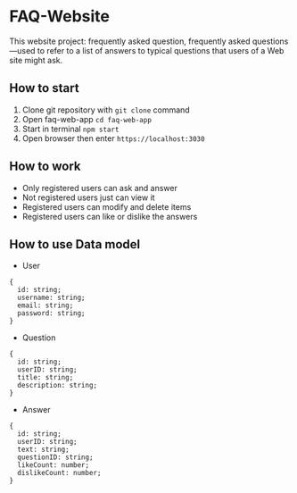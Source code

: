 # FAQ-Website
This website project: frequently asked question, frequently asked questions —used to refer to a list of answers to typical questions that users of a Web site might ask.

## How to start
1. Clone git repository with `git clone` command
2. Open faq-web-app  `cd faq-web-app`
3. Start in terminal `npm start`
4. Open browser then enter `https://localhost:3030`

## How to work
- Only registered users can ask and answer
- Not registered users just can view it
- Registered users can modify and delete items
- Registered users can like or dislike the answers

## How to use Data model
- User
```
{
  id: string;
  username: string;
  email: string;
  password: string;
}
```
- Question
```
{
  id: string;
  userID: string;
  title: string;
  description: string;
}
```
- Answer
```
{
  id: string;
  userID: string;
  text: string;
  questionID: string;
  likeCount: number;
  dislikeCount: number;
}
```
